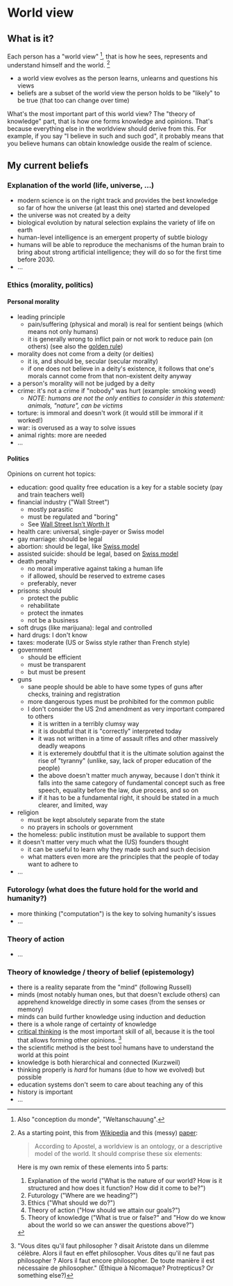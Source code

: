 # World view

## What is it?

Each person has a "world view" [^1], that is how he sees, represents and understand himself and the world. [^2]

- a world view evolves as the person learns, unlearns and questions his views
- beliefs are a subset of the world view the person holds to be "likely" to be true (that too can change over time)

What's the most important part of this world view? The "theory of knowledge" part, that is how one forms knowledge and opinions. That's because everything else in the worldview should derive from this. For example, if you say "I believe in such and such god", it probably means that you believe humans can obtain knowledge ouside the realm of science.

## My current beliefs

### Explanation of the world (life, universe, …)

- modern science is on the right track and provides the best knowledge so far of how the universe (at least this one) started and developed
- the universe was not created by a deity
- biological evolution by natural selection explains the variety of life on earth
- human-level intelligence is an emergent property of subtle biology
- humans will be able to reproduce the mechanisms of the human brain to bring about strong artificial intelligence; they will do so for the first time before 2030.
- …

### Ethics (morality, politics)

#### Personal morality

- leading principle
	- pain/suffering (physical and moral) is real for sentient beings (which means not only humans)
	- it is generally wrong to inflict pain or not work to reduce pain (on others) (see also the [golden rule](http://en.wikipedia.org/wiki/Golden_Rule))
- morality does not come from a deity (or deities)
	- it is, and should be, secular (secular morality)
	- if one does not believe in a deity's existence, it follows that one's morals cannot come from that non-existent deity anyway
- a person's morality will not be judged by a deity
- crime: it's not a crime if "nobody" was hurt (example: smoking weed)
	- *NOTE: humans are not the only entities to consider in this statement: animals, "nature", can be victims*
- torture: is immoral and doesn't work (it would still be immoral if it worked!)
- war: is overused as a way to solve issues
- animal rights: more are needed
- …

#### Politics

Opinions on current hot topics:

- education: good quality free education is a key for a stable society (pay and train teachers well)
- financial industry ("Wall Street")
    - mostly parasitic
    - must be regulated and "boring"
    - See [Wall Street Isn’t Worth It](http://jacobinmag.com/2013/11/wall-street-isnt-worth-it/)
- health care: universal, single-payer or Swiss model
- gay marriage: should be legal
- abortion: should be legal, like [Swiss model](http://en.wikipedia.org/wiki/Abortion_in_Switzerland)
- assisted suicide: should be legal, based on [Swiss model](http://en.wikipedia.org/wiki/Euthanasia_in_Switzerland)
- death penalty
	- no moral imperative against taking a human life
	- if allowed, should be reserved to extreme cases
	- preferably, never
- prisons: should
	- protect the public
	- rehabilitate
	- protect the inmates
	- not be a business
- soft drugs (like marijuana): legal and controlled
- hard drugs: I don't know
- taxes: moderate (US or Swiss style rather than French style)
- government
	- should be efficient
	- must be transparent
	- but must be present
- guns
	- sane people should be able to have some types of guns after checks, training and registration
	- more dangerous types must be prohibited for the common public
	- I don't consider the US 2nd amendment as very important compared to others
		- it is written in a terribly clumsy way
		- it is doubtful that it is "correctly" interpreted today
		- it was not written in a time of assault rifles and other massively deadly weapons
		- it is exteremely doubtful that it is the ultimate solution against the rise of "tyranny" (unlike, say, lack of proper education of the people)
		- the above doesn't matter much anyway, because I don't think it falls into the same category of fundamental concept such as free speech, equality before the law, due process, and so on
		- if it has to be a fundamental right, it should be stated in a much clearer, and limited, way
- religion
	- must be kept absolutely separate from the state
	- no prayers in schools or government
- the homeless: public institution must be available to support them
- it doesn't matter very much what the (US) founders thought
	- it can be useful to learn why they made such and such decision
	- what matters even more are the principles that the people of today want to adhere to
- …

### Futorology (what does the future hold for the world and humanity?)

- more thinking ("computation") is the key to solving humanity's issues
- …

### Theory of action

- …

### Theory of knowledge / theory of belief (epistemology)

- there is a reality separate from the "mind" (following Russell)
- minds (most notably human ones, but that doesn't exclude others) can apprehend knoweldge directly in some cases (from the senses or memory)
- minds can build further knowledge using induction and deduction
- there is a whole range of certainty of knowledge
- [critical thinking](http://en.wikipedia.org/wiki/Critical_thinking) is the most important skill of all, because it is the tool that allows forming other opinions. [^3]
- the scientific method is the best tool humans have to understand the world at this point
- knowledge is both hierarchical and connected (Kurzweil)
- thinking properly is *hard* for humans (due to how we evolved) but possible
- education systems don't seem to care about teaching any of this
- history is important
- …



[^1]: Also "conception du monde", "Weltanschauung".

[^2]: As a starting point, this from [Wikipedia](http://en.wikipedia.org/wiki/World_view) and this (messy) [paper](http://www.vub.ac.be/CLEA/pub/books/worldviews.pdf):

	> According to Apostel, a worldview is an ontology, or a descriptive model of the world. It should comprise these six elements:
	
	Here is my own remix of these elements into 5 parts:
	
	1. Explanation of the world ("What is the nature of our world? How is it structured and how does it function? How did it come to be?")
	2. Futurology ("Where are we heading?")
	3. Ethics ("What should we do?")
	4. Theory of action ("How should we attain our goals?")
	5. Theory of knowledge ("What is true or false?" and "How do we know about the world so we can answer the questions above?")
	
[^3]: "Vous dites qu'il faut philosopher ? disait Aristote dans un dilemme célèbre. Alors il faut en effet philosopher. Vous dites qu'il ne faut pas philosopher ? Alors il faut encore philosopher. De toute manière il est nécessaire de philosopher." (Éthique à Nicomaque? Protrepticus? Or something else?)
